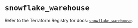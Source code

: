 # `snowflake_warehouse`

Refer to the Terraform Registry for docs: [`snowflake_warehouse`](https://registry.terraform.io/providers/snowflake-labs/snowflake/0.85.0/docs/resources/warehouse).
